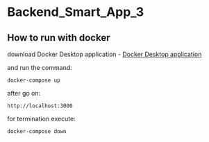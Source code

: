 # Backend_Smart_App_3

## How to run with docker

download Docker Desktop application - [Docker Desktop application](https://docs.docker.com/get-docker/) 

and run the command:
```
docker-compose up
```

after go on:

```
http://localhost:3000
```

for termination execute:

```
docker-compose down
```
